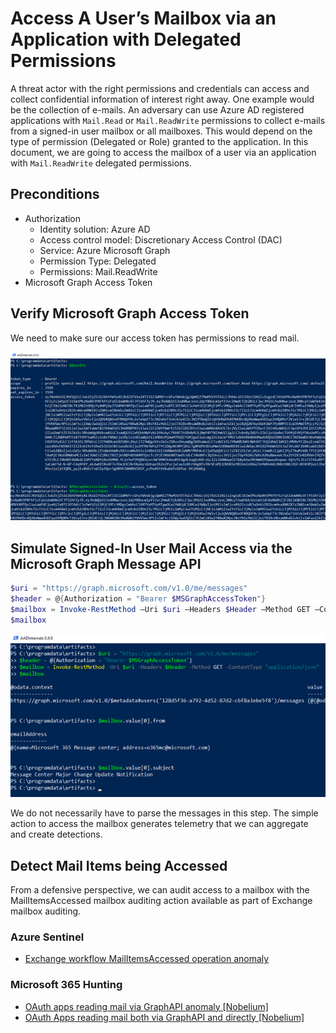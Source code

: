 # Access A User’s Mailbox via an Application with Delegated Permissions

A threat actor with the right permissions and credentials can access and collect confidential information of interest right away. One example would be the collection of e-mails. An adversary can use Azure AD registered applications with `Mail.Read` or `Mail.ReadWrite` permissions to collect e-mails from a signed-in user mailbox or all mailboxes. This would depend on the type of permission (Delegated or Role) granted to the application. In this document, we are going to access the mailbox of a user via an application with `Mail.ReadWrite` delegated permissions.

## Preconditions
* Authorization
    * Identity solution: Azure AD
    * Access control model: Discretionary Access Control (DAC)
    * Service: Azure Microsoft Graph
    * Permission Type: Delegated
    * Permissions: Mail.ReadWrite
* Microsoft Graph Access Token

## Verify Microsoft Graph Access Token
We need to make sure our access token has permissions to read mail.
 
![](../../resources/images/simulate_detect/collection/mailAccessDelegatedPermissions/2021-05-19_01_msgraph_access_token.png)

## Simulate Signed-In User Mail Access via the Microsoft Graph Message API

```PowerShell
$uri = "https://graph.microsoft.com/v1.0/me/messages"
$header = @{Authorization = "Bearer $MSGraphAccessToken"}
$mailbox = Invoke-RestMethod –Uri $uri –Headers $Header –Method GET –ContentType "application/json"
$mailbox
```

![](../../resources/images/simulate_detect/collection/mailAccessDelegatedPermissions/2021-05-19_02_msgraph_message_api.png)

We do not necessarily have to parse the messages in this step. The simple action to access the mailbox generates telemetry that we can aggregate and create detections.

## Detect Mail Items being Accessed

From a defensive perspective, we can audit access to a mailbox with the MailItemsAccessed mailbox auditing action available as part of Exchange mailbox auditing. 

### Azure Sentinel
* [Exchange workflow MailItemsAccessed operation anomaly](https://github.com/Azure/Azure-Sentinel/blob/master/Detections/OfficeActivity/MailItemsAccessedTimeSeries.yaml)

### Microsoft 365 Hunting
* [OAuth apps reading mail via GraphAPI anomaly [Nobelium]](https://github.com/microsoft/Microsoft-365-Defender-Hunting-Queries/blob/master/Exfiltration/OAuth%20Apps%20reading%20mail%20via%20GraphAPI%20anomaly%20%5BNobelium%5D.md)
* [OAuth Apps reading mail both via GraphAPI and directly [Nobelium]](https://github.com/microsoft/Microsoft-365-Defender-Hunting-Queries/blob/master/Exfiltration/OAuth%20Apps%20reading%20mail%20both%20via%20GraphAPI%20and%20directly%20%5BNobelium%5D.md)
